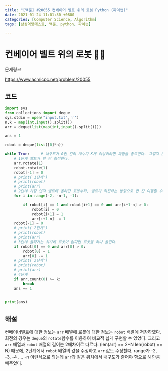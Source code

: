 ```yaml
---
title: "[백준] #20055 컨베이어 벨트 위의 로봇 Python (파이썬)"
date: 2021-01-24 11:01:30 +0800
categories: [Computer Science, Algorithm]
tags: [삼성역량테스트, 백준, python, 파이썬]  

---
```


# 컨베이어 벨트 위의 로봇 👨‍💻

문제링크

https://www.acmicpc.net/problem/20055

## 코드

```python
import sys
from collections import deque
sys.stdin = open("input.txt",'r')
n,k = map(int,input().split())
arr = deque(list(map(int,input().split())))

ans = 1

robot = deque(list([0]*n))

while True:     # 내구도가 0인 칸의 개수가 K개 이상이라면 과정을 종료한다. 그렇지 않다면 1번으로 돌아간다.
    # 1단계 벨트가 한 칸 회전한다.
    arr.rotate(1)
    robot.rotate(1)
    robot[-1] = 0
    # print('1단계')
    # print(robot)
    # print(arr)
    # 2단계 가장 먼저 벨트에 올라간 로봇부터, 벨트가 회전하는 방향으로 한 칸 이동할 수 있다면 이동한다. 만약 이동할 수 없다면 가만히 있는다.
    for i in range(-2, -n-1, -1):

        if robot[i] == 1 and robot[i+1] == 0 and arr[i+1-n] > 0:
            robot[i] = 0
            robot[i+1] = 1
            arr[i+1-n] -= 1
    robot[-1] = 0
    # print('2단계')
    # print(robot)
    # print(arr)
    # 3단계 올라가는 위치에 로봇이 없다면 로봇을 하나 올린다.
    if robot[0] == 0 and arr[0] > 0:
        robot[0] = 1 
        arr[0] -= 1
    # print('3단계')
    # print(robot)
    # print(arr)
    # 4단계
    if arr.count(0) >= k:
        break
    ans += 1
    

print(ans)
```

## 해설

컨베이너벨트에 대한 정보는 `arr` 배열에 로봇에 대한 정보는 `robot` 배열에 저장하였다. 회전의 경우는 `deque`의 `rotate`함수를 이용하여 비교적 쉽게 구현할 수 있었다. 그리고 `arr` 배열과 `robot` 배열의 길이는 2배차이로 다르다. (len(arr) == 2*N len(robot) == N) 때문에, 2단계에서  `robot` 배열의 값을 수정하고 `arr` 값도 수정할때, range가 -2, -3, -4 .... -n 이런식으로 되는데 `arr`과 같은 위치에서 내구도가 줄어야 함으로 N 만큼 빼주었다.